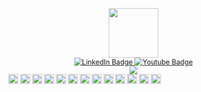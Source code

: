 <div id="header" align="center">
  <img src="https://media.giphy.com/media/M9gbBd9nbDrOTu1Mqx/giphy.gif" width="100"/>
  
  <div id="badges">
    <a href="https://www.linkedin.com/in/pietro-fecarotta-77851822b">
      <img src="https://img.shields.io/badge/LinkedIn-blue?style=for-the-badge&logo=linkedin&logoColor=white" alt="LinkedIn Badge"/>
    </a>
    <a href="https://www.sololearn.com/profile/13426539">
      <img src="https://img.shields.io/badge/Sololearn-red?style=for-the-badge&logo=sololearn&logoColor=white" alt="Youtube Badge"/>
    </a>
  </div>
 
  <img src="https://komarev.com/ghpvc/?username=Pietro-fe01&style=flat-square&color=blue" alt=""/>
</div>

<div align="center">
  <img src="https://github-readme-stats.vercel.app/api/top-langs/?username=Pietro-fe01" >
</div>

<div align"center">
  <img src="https://img.shields.io/badge/HTML5-E34F26?style=for-the-badge&logo=html5&logoColor=white" height="20px">
  <img src="https://img.shields.io/badge/CSS3-1572B6?style=for-the-badge&logo=css3&logoColor=white" height="20px">
  <img src="https://img.shields.io/badge/JavaScript-323330?style=for-the-badge&logo=javascript&logoColor=F7DF1E" height="20px">
  <img src="https://img.shields.io/badge/PHP-777BB4?style=for-the-badge&logo=php&logoColor=white" height="20px">
  <img src="https://img.shields.io/badge/VSCode-0078D4?style=for-the-badge&logo=visual%20studio%20code&logoColor=white" height="20px">
  <img src="https://img.shields.io/badge/Bootstrap-563D7C?style=for-the-badge&logo=bootstrap&logoColor=white" height="20px">
  <img src="https://img.shields.io/badge/Sass-CC6699?style=for-the-badge&logo=sass&logoColor=white" height="20px">
  <img src="https://img.shields.io/badge/Vue.js-35495E?style=for-the-badge&logo=vuedotjs&logoColor=4FC08D" height="20px">
  <img src="https://img.shields.io/badge/Vite-B73BFE?style=for-the-badge&logo=vite&logoColor=FFD62E" height="20px">
  <img src="https://img.shields.io/badge/Node.js-339933?style=for-the-badge&logo=nodedotjs&logoColor=white" height="20px">
  <img src="https://img.shields.io/badge/Laravel-FF2D20?style=for-the-badge&logo=laravel&logoColor=white" height="20px">
  <img src="https://img.shields.io/badge/Composer-885630?style=for-the-badge&logo=Composer&logoColor=white" height="20px">
  <img src="https://img.shields.io/badge/GIT-E44C30?style=for-the-badge&logo=git&logoColor=white" height="20px">
</div>




<!--
**Pietro-fe01/Pietro-fe01** is a ✨ _special_ ✨ repository because its `README.md` (this file) appears on your GitHub profile.

Here are some ideas to get you started:

- 🔭 I’m currently working on ...
- 🌱 I’m currently learning ...
- 👯 I’m looking to collaborate on ...
- 🤔 I’m looking for help with ...
- 💬 Ask me about ...
- 📫 How to reach me: ...
- 😄 Pronouns: ...
- ⚡ Fun fact: ...
-->
